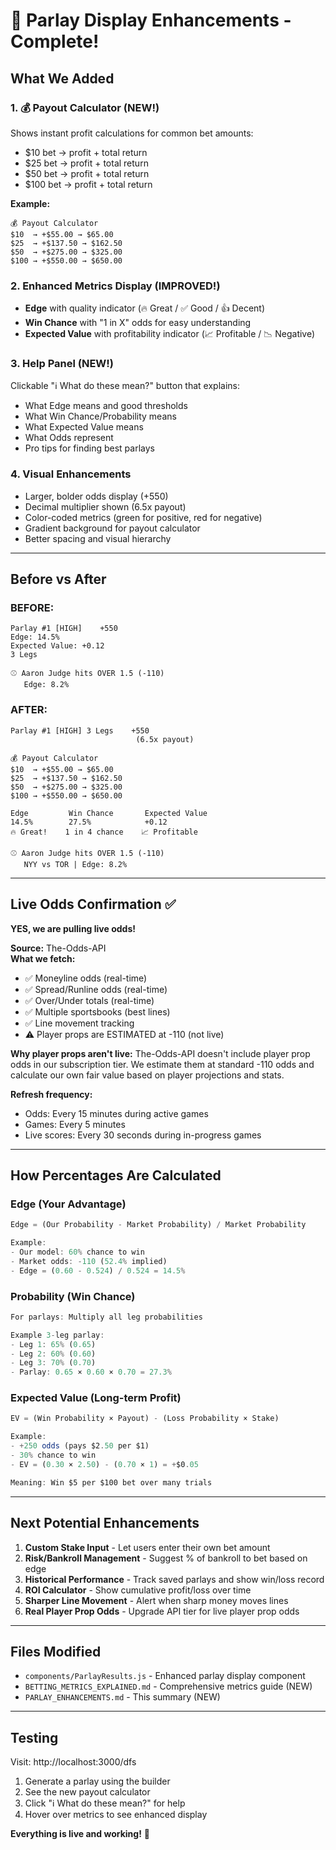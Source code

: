 # 🎯 Parlay Display Enhancements - Complete!

## What We Added

### 1. **💰 Payout Calculator** (NEW!)
Shows instant profit calculations for common bet amounts:
- $10 bet → profit + total return
- $25 bet → profit + total return  
- $50 bet → profit + total return
- $100 bet → profit + total return

**Example:**
```
💰 Payout Calculator
$10  → +$55.00 → $65.00
$25  → +$137.50 → $162.50
$50  → +$275.00 → $325.00
$100 → +$550.00 → $650.00
```

### 2. **Enhanced Metrics Display** (IMPROVED!)
- **Edge** with quality indicator (🔥 Great / ✅ Good / 👍 Decent)
- **Win Chance** with "1 in X" odds for easy understanding
- **Expected Value** with profitability indicator (📈 Profitable / 📉 Negative)

### 3. **Help Panel** (NEW!)
Clickable "ℹ️ What do these mean?" button that explains:
- What Edge means and good thresholds
- What Win Chance/Probability means
- What Expected Value means
- What Odds represent
- Pro tips for finding best parlays

### 4. **Visual Enhancements**
- Larger, bolder odds display (+550)
- Decimal multiplier shown (6.5x payout)
- Color-coded metrics (green for positive, red for negative)
- Gradient background for payout calculator
- Better spacing and visual hierarchy

---

## Before vs After

### BEFORE:
```
Parlay #1 [HIGH]    +550
Edge: 14.5%
Expected Value: +0.12
3 Legs

⚾ Aaron Judge hits OVER 1.5 (-110)
   Edge: 8.2%
```

### AFTER:
```
Parlay #1 [HIGH] 3 Legs    +550
                            (6.5x payout)

💰 Payout Calculator
$10  → +$55.00 → $65.00
$25  → +$137.50 → $162.50
$50  → +$275.00 → $325.00
$100 → +$550.00 → $650.00

Edge         Win Chance       Expected Value
14.5%        27.5%            +0.12
🔥 Great!    1 in 4 chance    📈 Profitable

⚾ Aaron Judge hits OVER 1.5 (-110)
   NYY vs TOR | Edge: 8.2%
```

---

## Live Odds Confirmation ✅

**YES, we are pulling live odds!**

**Source:** The-Odds-API  
**What we fetch:**
- ✅ Moneyline odds (real-time)
- ✅ Spread/Runline odds (real-time)
- ✅ Over/Under totals (real-time)
- ✅ Multiple sportsbooks (best lines)
- ✅ Line movement tracking
- ⚠️ Player props are ESTIMATED at -110 (not live)

**Why player props aren't live:**
The-Odds-API doesn't include player prop odds in our subscription tier. We estimate them at standard -110 odds and calculate our own fair value based on player projections and stats.

**Refresh frequency:**
- Odds: Every 15 minutes during active games
- Games: Every 5 minutes
- Live scores: Every 30 seconds during in-progress games

---

## How Percentages Are Calculated

### Edge (Your Advantage)
```javascript
Edge = (Our Probability - Market Probability) / Market Probability

Example:
- Our model: 60% chance to win
- Market odds: -110 (52.4% implied)
- Edge = (0.60 - 0.524) / 0.524 = 14.5%
```

### Probability (Win Chance)
```javascript
For parlays: Multiply all leg probabilities

Example 3-leg parlay:
- Leg 1: 65% (0.65)
- Leg 2: 60% (0.60)  
- Leg 3: 70% (0.70)
- Parlay: 0.65 × 0.60 × 0.70 = 27.3%
```

### Expected Value (Long-term Profit)
```javascript
EV = (Win Probability × Payout) - (Loss Probability × Stake)

Example:
- +250 odds (pays $2.50 per $1)
- 30% chance to win
- EV = (0.30 × 2.50) - (0.70 × 1) = +$0.05

Meaning: Win $5 per $100 bet over many trials
```

---

## Next Potential Enhancements

1. **Custom Stake Input** - Let users enter their own bet amount
2. **Risk/Bankroll Management** - Suggest % of bankroll to bet based on edge
3. **Historical Performance** - Track saved parlays and show win/loss record
4. **ROI Calculator** - Show cumulative profit/loss over time
5. **Sharper Line Movement** - Alert when sharp money moves lines
6. **Real Player Prop Odds** - Upgrade API tier for live player prop odds

---

## Files Modified

- `components/ParlayResults.js` - Enhanced parlay display component
- `BETTING_METRICS_EXPLAINED.md` - Comprehensive metrics guide (NEW)
- `PARLAY_ENHANCEMENTS.md` - This summary (NEW)

---

## Testing

Visit: http://localhost:3000/dfs

1. Generate a parlay using the builder
2. See the new payout calculator
3. Click "ℹ️ What do these mean?" for help
4. Hover over metrics to see enhanced display

**Everything is live and working!** 🎉



